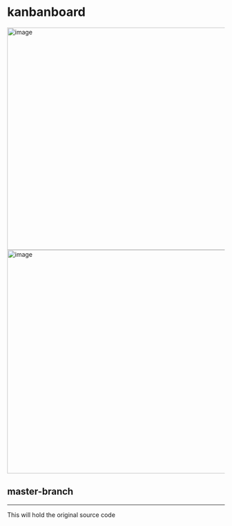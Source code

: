 # kanbanboard

<img width="514" alt="image" src="https://github.com/sanjeetcalgary/kanbanboard/assets/103237142/3319792a-2172-48ef-b768-ff09bdfa38a7">

<img width="517" alt="image" src="https://github.com/sanjeetcalgary/kanbanboard/assets/103237142/403585b7-5aed-4375-be9f-690f1000a966">


## master-branch
-----------------------------

This will hold the original source code
